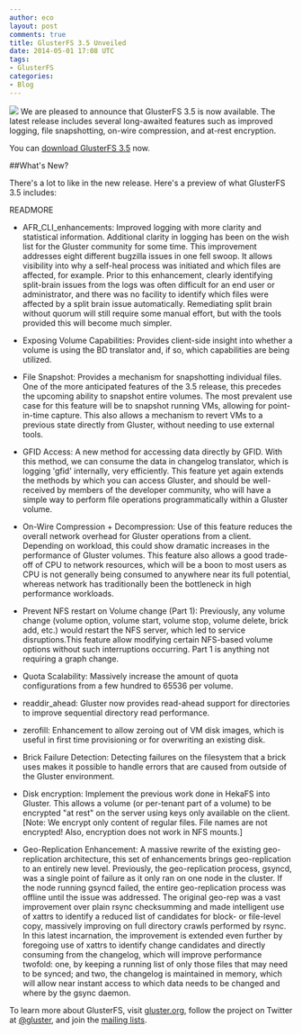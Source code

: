 ```yaml
---
author: eco
layout: post
comments: true
title: GlusterFS 3.5 Unveiled
date: 2014-05-01 17:08 UTC
tags:
- GlusterFS
categories:
- Blog
---
```

<img src="http://community.redhat.com/images/blog/gluster-ant.png"> We are pleased to announce that GlusterFS 3.5 is now available. The latest release includes several long-awaited features such as improved logging, file snapshotting, on-wire compression, and at-rest encryption.

You can [download GlusterFS 3.5](http://download.gluster.org/pub/gluster/glusterfs/) now.

##What's New?

There's a lot to like in the new release. Here's a preview of what GlusterFS 3.5 includes:

READMORE

+ AFR_CLI_enhancements: Improved logging with more clarity and statistical information. Additional clarity in logging has been on the wish list for the Gluster community for some time. This improvement addresses eight different bugzilla issues in one fell swoop. It allows visibility into why a self-heal process was initiated and which files are affected, for example. Prior to this enhancement, clearly identifying split-brain issues from the logs was often difficult for an end user or administrator, and there was no facility to identify which files were affected by a split brain issue automatically. Remediating split brain without quorum will still require some manual effort, but with the tools provided this will become much simpler. 

+ Exposing Volume Capabilities: Provides client-side insight into whether a volume is using the BD translator and, if so, which capabilities are being utilized.

+ File Snapshot: Provides a mechanism for snapshotting individual files. One of the more anticipated features of the 3.5 release, this precedes the upcoming ability to snapshot entire volumes. The most prevalent use case for this feature will be to snapshot running VMs, allowing for point-in-time capture. This also allows a mechanism to revert VMs to a previous state directly from Gluster, without needing to use external tools.

+ GFID Access: A new method for accessing data directly by GFID. With this method, we can consume the data in changelog translator, which is logging 'gfid' internally, very efficiently. This feature yet again extends the methods by which you can access Gluster, and should be well-received by members of the developer community, who will have a simple way to perform file operations programmatically within a Gluster volume. 

+ On-Wire Compression + Decompression: Use of this feature reduces the overall network overhead for Gluster operations from a client. Depending on workload, this could show dramatic increases in the performance of Gluster volumes. This feature also allows a good trade-off of CPU to network resources, which will be a boon to most users as CPU is not generally being consumed to anywhere near its full potential, whereas network has traditionally been the bottleneck in high performance workloads. 


+ Prevent NFS restart on Volume change (Part 1): Previously, any volume change (volume option, volume start, volume stop, volume delete, brick add, etc.) would restart the NFS server, which led to service disruptions.This feature allow modifying certain NFS-based volume options without such interruptions occurring. Part 1 is anything not requiring a graph change.

+ Quota Scalability: Massively increase the amount of quota configurations from a few hundred to 65536 per volume.

+ readdir_ahead: Gluster now provides read-ahead support for directories to improve sequential directory read performance.

+ zerofill: Enhancement to allow zeroing out of VM disk images, which is useful in first time provisioning or for overwriting an existing disk.

+ Brick Failure Detection: Detecting failures on the filesystem that a brick uses makes it possible to handle errors that are caused from outside of the Gluster environment.

+ Disk encryption: Implement the previous work done in HekaFS into Gluster. This allows a volume (or per-tenant part of a volume) to be encrypted "at rest" on the server using keys only available on the client. [Note: We encrypt only content of regular files. File names are not encrypted! Also, encryption does not work in NFS mounts.]

+ Geo-Replication Enhancement: A massive rewrite of the existing geo-replication architecture, this set of enhancements brings geo-replication to an entirely new level. Previously, the geo-replication process, gsyncd, was a single point of failure as it only ran on one node in the cluster. If the node running gsyncd failed, the entire geo-replication process was offline until the issue was addressed. The original geo-rep was a vast improvement over plain rsync checksumming and made intelligent use of xattrs to identify a reduced list of candidates for block- or file-level copy, massively improving on full directory crawls performed by rsync. In this latest incarnation, the improvement is extended even further by foregoing use of xattrs to identify change candidates and directly consuming from the changelog, which will improve performance twofold: one, by keeping a running list of only those files that may need to be synced; and two, the changelog is maintained in memory, which will allow near instant access to which data needs to be changed and where by the gsync daemon.

To learn more about GlusterFS, visit [gluster.org](http://www.gluster.org/), follow the project on Twitter at [@gluster](https://twitter.com/gluster), and join the [mailing lists](http://www.gluster.org/interact/mailinglists/). 
